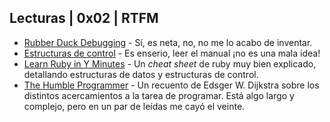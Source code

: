 ## Lecturas | 0x02 | RTFM

- [Rubber Duck Debugging](http://blog.codinghorror.com/rubber-duck-problem-solving/) - Sí, es neta, no, no me lo acabo de inventar.
- [Estructuras de control](http://ruby-doc.org/core-2.2.2/doc/syntax/control_expressions_rdoc.html) - Es enserio, leer el manual ¡no es una mala idea!
- [Learn Ruby in Y Minutes](http://learnxinyminutes.com/docs/ruby/) - Un _cheat sheet_ de ruby muy bien explicado, detallando estructuras de datos y estructuras de control.
- [The Humble Programmer](https://www.cs.utexas.edu/~EWD/transcriptions/EWD03xx/EWD340.html) - Un recuento de Edsger W. Dijkstra sobre los distintos acercamientos a la tarea de programar. Está algo largo y complejo, pero en un par de leídas me cayó el veinte. 